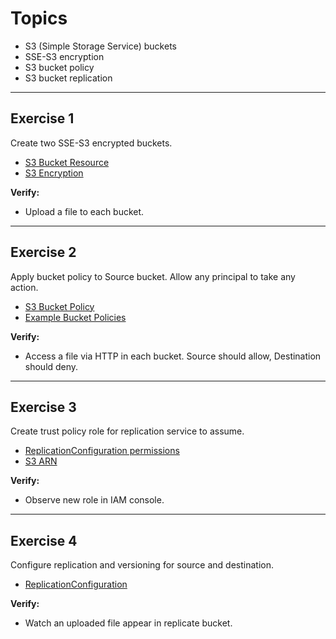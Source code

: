 # Topics
- S3 (Simple Storage Service) buckets
- SSE-S3 encryption
- S3 bucket policy
- S3 bucket replication

---

## Exercise 1
Create two SSE-S3 encrypted buckets.
- [S3 Bucket Resource](https://docs.aws.amazon.com/AWSCloudFormation/latest/UserGuide/aws-properties-s3-bucket.html)
- [S3 Encryption](https://docs.aws.amazon.com/AWSCloudFormation/latest/UserGuide/aws-properties-s3-bucket-serversideencryptionbydefault.html)

**Verify:**
- Upload a file to each bucket.

---

## Exercise 2 
Apply bucket policy to Source bucket. Allow any principal to take any action.
- [S3 Bucket Policy](https://docs.aws.amazon.com/AWSCloudFormation/latest/UserGuide/aws-properties-s3-policy.html)
- [Example Bucket Policies](https://docs.aws.amazon.com/AmazonS3/latest/dev/example-bucket-policies.html)

**Verify:** 
- Access a file via HTTP in each bucket. Source should allow, Destination should deny.

---

## Exercise 3 
Create trust policy role for replication service to assume.
- [ReplicationConfiguration permissions](https://docs.aws.amazon.com/AmazonS3/latest/dev/setting-repl-config-perm-overview.html)
- [S3 ARN](https://docs.aws.amazon.com/AmazonS3/latest/dev/s3-arn-format.html)

**Verify:** 
- Observe new role in IAM console.

---

## Exercise 4 
Configure replication and versioning for source and destination.
- [ReplicationConfiguration](https://docs.aws.amazon.com/AWSCloudFormation/latest/UserGuide/aws-properties-s3-bucket-replicationconfiguration.html)

**Verify:** 
- Watch an uploaded file appear in replicate bucket.
